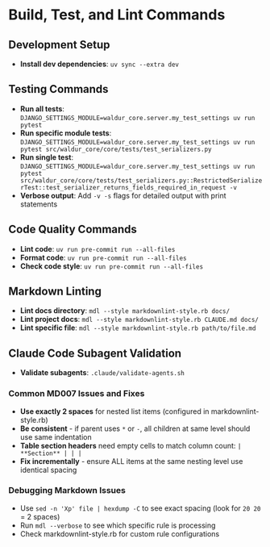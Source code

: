 # Build, Test, and Lint Commands

## Development Setup

- **Install dev dependencies**: `uv sync --extra dev`

## Testing Commands

- **Run all tests**: `DJANGO_SETTINGS_MODULE=waldur_core.server.my_test_settings uv run pytest`
- **Run specific module tests**: `DJANGO_SETTINGS_MODULE=waldur_core.server.my_test_settings uv run pytest src/waldur_core/core/tests/test_serializers.py`
- **Run single test**: `DJANGO_SETTINGS_MODULE=waldur_core.server.my_test_settings uv run pytest src/waldur_core/core/tests/test_serializers.py::RestrictedSerializerTest::test_serializer_returns_fields_required_in_request -v`
- **Verbose output**: Add `-v -s` flags for detailed output with print statements

## Code Quality Commands

- **Lint code**: `uv run pre-commit run --all-files`
- **Format code**: `uv run pre-commit run --all-files`
- **Check code style**: `uv run pre-commit run --all-files`

## Markdown Linting

- **Lint docs directory**: `mdl --style markdownlint-style.rb docs/`
- **Lint project docs**: `mdl --style markdownlint-style.rb CLAUDE.md docs/`
- **Lint specific file**: `mdl --style markdownlint-style.rb path/to/file.md`

## Claude Code Subagent Validation

- **Validate subagents**: `.claude/validate-agents.sh`

### Common MD007 Issues and Fixes

- **Use exactly 2 spaces** for nested list items (configured in markdownlint-style.rb)
- **Be consistent** - if parent uses `*` or `-`, all children at same level should use same indentation
- **Table section headers** need empty cells to match column count: `| **Section** | | |`
- **Fix incrementally** - ensure ALL items at the same nesting level use identical spacing

### Debugging Markdown Issues

- Use `sed -n 'Xp' file | hexdump -C` to see exact spacing (look for `20 20` = 2 spaces)
- Run `mdl --verbose` to see which specific rule is processing
- Check markdownlint-style.rb for custom rule configurations
